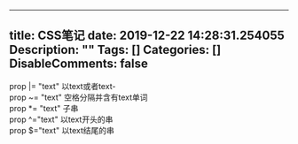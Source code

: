 
---
title: CSS笔记
date: 2019-12-22 14:28:31.254055
Description: ""
Tags: []
Categories: []
DisableComments: false
---
prop |= "text" 以text或者text-  
prop ~= "text" 空格分隔并含有text单词  
prop *= "text" 子串  
prop ^="text" 以text开头的串  
prop $="text" 以text结尾的串  


